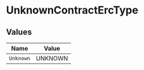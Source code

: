 # UnknownContractErcType


## Values

| Name      | Value     |
| --------- | --------- |
| `Unknown` | UNKNOWN   |